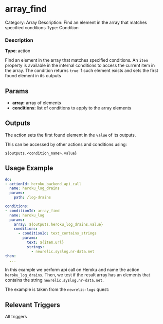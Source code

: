 # array_find

Category: Array
Description: Find an element in the array that matches specified conditions
Type: Condition

### Description

**Type**: action

Find an element in the array that matches specified conditions. An `item` property is available in the internal conditions to access the current item in the array. The condition returns `true` if such element exists and sets the first found element in its outputs

## Params

- **array:** array of elements
- **conditions:** list of conditions to apply to the array elements

## Outputs

The action sets the first found element in the `value` of its outputs.

This can be accessed by other actions and conditions using:

`${outputs.<condition_name>.value}`

## Usage Example

```yaml
do:
- actionId: heroku_backend_api_call
  name: heroku_log_drains
  params:
    path: /log-drains

conditions:
- conditionId: array_find
  name: heroku_log
  params:
    array: ${outputs.heroku_log_drains.value}
    conditions:
      - conditionId: text_contains_strings
        params: 
          text: ${item.url}
          strings: 
            - newrelic.syslog.nr-data.net
then:
  ...
```

In this example we perform api call on Heroku and name the action `heroku_log_drains`. Then, we test if the result array has an elements that contains the string `newrelic.syslog.nr-data.net`.

The example is taken from the `newrelic-logs` quest:

[](https://github.com/trywilco/quest-newreliclogs/blob/main/steps/newrelic_logs_create_heroku_drain.yml)

## Relevant Triggers

All triggers
